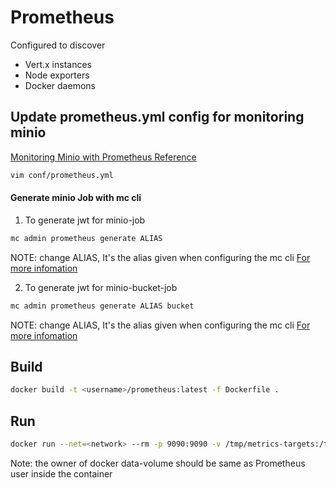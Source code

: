 # Prometheus
Configured to discover 
* Vert.x instances 
* Node exporters
* Docker daemons

## Update prometheus.yml config for monitoring minio

[Monitoring Minio with Prometheus Reference](https://min.io/docs/minio/linux/operations/monitoring/collect-minio-metrics-using-prometheus.html)


```sh 
vim conf/prometheus.yml
```

#### Generate minio Job with mc cli
 
1. To generate jwt for minio-job 

```bash 
mc admin prometheus generate ALIAS
```

NOTE: change ALIAS, It's the alias given when configuring the mc cli [For more infomation](https://min.io/docs/minio/linux/reference/minio-mc.html)

2. To generate jwt for minio-bucket-job 

```bash 
mc admin prometheus generate ALIAS bucket
```
NOTE: change ALIAS, It's the alias given when configuring the mc cli [For more infomation](https://min.io/docs/minio/linux/reference/minio-mc.html)

## Build
```sh
docker build -t <username>/prometheus:latest -f Dockerfile .
```

## Run
```sh
docker run --net=<network> --rm -p 9090:9090 -v /tmp/metrics-targets:/tmp/metrics-targets -v <data-volume>:/prometheus --user <docker-user> <username>/prometheus
```
Note: the owner of docker data-volume should be same as Prometheus user inside the container
